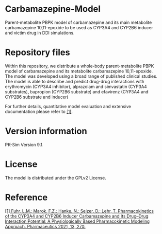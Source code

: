 # Carbamazepine-Model
Parent-metabolite PBPK model of carbamazepine and its main metabolite carbamazepine 10,11-epoxide to be used as CYP3A4 and CYP2B6 inducer and victim drug in DDI simulations.

# Repository files
Within this repository, we distribute a whole-body parent-metabolite PBPK model of carbamazepine and its metabolite carbamazepine 10,11-epoxide. The model was developed using a broad range of published clinical studies. The model is able to describe and predict drug-drug interactions with erythromycin (CYP3A4 inhibitor), alprazolam and simvastatin (CYP3A4 substrates), bupropion (CYP2B6 substrate) and efavirenz (CYP3A4 and CYP2B6 substrate and inducer)

For further details, quantitative model evaluation and extensive documentation please refer to [[1]](https://doi.org/10.3390/pharmaceutics13020270).

# Version information
PK-Sim Version 9.1.

# License
The model is distributed under the GPLv2 License.

# Reference
[[1] Fuhr, L.M.; Marok, F.Z.; Hanke, N.; Selzer, D.; Lehr, T. Pharmacokinetics of the CYP3A4 and CYP2B6 Inducer Carbamazepine and Its Drug–Drug Interaction Potential: A Physiologically Based Pharmacokinetic Modeling Approach. Pharmaceutics 2021, 13, 270.](https://doi.org/10.3390/pharmaceutics13020270)
